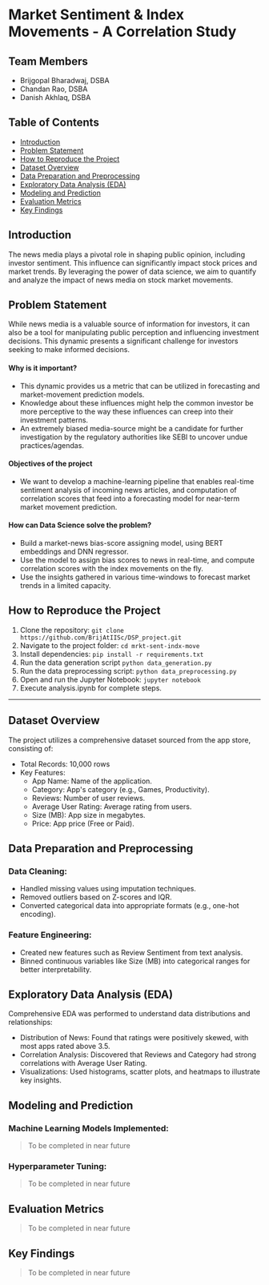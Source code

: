 # Market Sentiment & Index Movements - A Correlation Study​

## Team Members
- Brijgopal Bharadwaj, DSBA
- Chandan Rao, DSBA
- Danish Akhlaq, DSBA


## Table of Contents

- [Introduction](#introduction)
- [Problem Statement](#problem-statement)
- [How to Reproduce the Project](#how-to-reproduce-the-project)
- [Dataset Overview](#dataset-overview)
- [Data Preparation and Preprocessing](#data-preparation-and-preprocessing)
- [Exploratory Data Analysis (EDA)](#exploratory-data-analysis-eda)
- [Modeling and Prediction](#modeling-and-prediction)
- [Evaluation Metrics](#evaluation-metrics)
- [Key Findings](#key-findings)


## Introduction

The news media plays a pivotal role in shaping public opinion, including investor sentiment. This influence can significantly impact stock prices and market trends. By leveraging the power of data science, we aim to quantify and analyze the impact of news media on stock market movements.

## Problem Statement
While news media is a valuable source of information for investors, it can also be a tool for manipulating public perception and influencing investment decisions. This dynamic presents a significant challenge for investors seeking to make informed decisions.
#### Why is it important?
- This dynamic provides us a metric that can be utilized in forecasting and market-movement prediction models.
- Knowledge about these influences might help the common investor be more perceptive to the way these influences can creep into their investment patterns.
- An extremely biased media-source might be a candidate for further investigation by the regulatory authorities like SEBI to uncover undue practices/agendas.
#### Objectives of the project
- We want to develop a machine-learning pipeline that enables real-time sentiment analysis of incoming news articles, and computation of correlation scores that feed into a forecasting model for near-term market movement prediction.
#### How can Data Science solve the problem?
- Build a market-news bias-score assigning model, using BERT embeddings and DNN regressor.
- Use the model to assign bias scores to news in real-time, and compute correlation scores with the index movements on the fly.
- Use the insights gathered in various time-windows to forecast market trends in a limited capacity.


## How to Reproduce the Project

1. Clone the repository:
```git clone https://github.com/BrijAtIISc/DSP_project.git```
2. Navigate to the project folder:
```cd mrkt-sent-indx-move```
3. Install dependencies:
```pip install -r requirements.txt```
4. Run the data generation script
```python data_generation.py```
5. Run the data preprocessing script:
```python data_preprocessing.py```
5. Open and run the Jupyter Notebook:
```jupyter notebook```
6. Execute analysis.ipynb for complete steps.


---

## Dataset Overview

The project utilizes a comprehensive dataset sourced from the app store, consisting of:

- Total Records: 10,000 rows
- Key Features:
    - App Name: Name of the application.
    - Category: App's category (e.g., Games, Productivity).
    - Reviews: Number of user reviews.
    - Average User Rating: Average rating from users.
    - Size (MB): App size in megabytes.
    - Price: App price (Free or Paid).


## Data Preparation and Preprocessing

### Data Cleaning:
- Handled missing values using imputation techniques.
- Removed outliers based on Z-scores and IQR.
- Converted categorical data into appropriate formats (e.g., one-hot encoding).

### Feature Engineering:
- Created new features such as Review Sentiment from text analysis.
- Binned continuous variables like Size (MB) into categorical ranges for better interpretability.


## Exploratory Data Analysis (EDA)

Comprehensive EDA was performed to understand data distributions and relationships:

- Distribution of News: Found that ratings were positively skewed, with most apps rated above 3.5.
- Correlation Analysis: Discovered that Reviews and Category had strong correlations with Average User Rating.
- Visualizations: Used histograms, scatter plots, and heatmaps to illustrate key insights.


## Modeling and Prediction

### Machine Learning Models Implemented:
> To be completed in near future
### Hyperparameter Tuning:
> To be completed in near future


## Evaluation Metrics

> To be completed in near future


## Key Findings

> To be completed in near future
